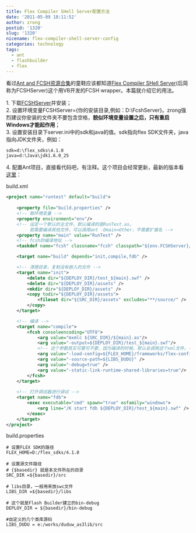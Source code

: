 ```yaml
---
title: Flex Compiler SHell Server配置方法
date: '2011-05-09 18:11:52'
author: zrong
postid: '1320'
slug: '1320'
nicename: flex-compiler-shell-server-config
categories: technology
tags:
  - ant
  - flashbuilder
  - flex
---
```


看过[Ant and FCSH资源合集](https://blog.zengrong.net/post/1317.html)的童鞋应该都知道[Flex Compiler SHell Server](http://code.google.com/p/fsch/)(后简称为FCSHServer)这个用VB开发的FCSH wrapper。本篇就介绍它的用法。

1\. 下载[FCSHServer](http://code.google.com/p/fsch/downloads/list)并安装；  
2\. 设置环境变量FCSHServer={你的安装目录,例如：D:\FcshServer}。zrong强烈建议你安装的文件夹不要包含空格，**貌似环境变量设置之后，只有重启Windows才能起作用**；  
3\. 设置安装目录下server.ini中的sdk和java的值。sdk指向flex SDK文件夹，java指向JDK文件夹，例如：
```
sdk=d:\flex_sdks\4.1.0
java=d:\Java\jdk1.6.0_25
```
4\. 配置Ant项目，直接看代码吧，有注释。这个项目会经常更新，最新的版本看 [这里](https://gist.github.com/958715)：

<!--more-->

build.xml

``` XML
<project name="runtest" default="build">
 
    <property file="build.properties" />
    <!-- 取环境变量 -->
    <property environment="env"/>
    <!-- 设定一个默认的主文件，默认编译的是RunTest.as。
         若需要编译其他文件，可以调用ant -Dmain=Other，不需要扩展名 -->
    <property name="main" value="RunTest" />
    <!-- fcsh的编译地址 -->
    <taskdef name="fcsh" classname="fcsh" classpath="${env.FCSHServer}/fcsh.jar" />

    <target name="build" depends="init,compile,fdb" />

    <!-- 清理目录，复制没有嵌入的文件 -->
    <target name="init">
        <delete dir="${DEPLOY_DIR}/test_${main}.swf" />
        <delete dir="${DEPLOY_DIR}/assets" />
        <mkdir dir="${DEPLOY_DIR}/assets" />
        <copy todir="${DEPLOY_DIR}/assets">
            <fileset dir="${SRC_DIR}/assets" excludes="**/source/" />
        </copy>
    </target>

    <!-- 编译 -->
    <target name="compile">
        <fcsh consoleencoding="UTF8">
            <arg value="mxmlc ${SRC_DIR}/${main}.as"/>
            <arg value="-output=${DEPLOY_DIR}/test_${main}.swf"/>
            <!-- 这个参数其实可要可不要，因为编译的时候，默认会调用这个xml文件。-->
            <arg value="-load-config=${FLEX_HOME}/frameworks/flex-config.xml"/>
            <arg value="-source-path=${LIBS_DUDU}" /> 
            <arg value="-debug=true" />
            <arg value="-static-link-runtime-shared-libraries=true"/>
        </fcsh>
    </target>
    
    <!-- 打开调试器进行调试 -->
    <target name="fdb">
        <exec executable="cmd" spawn="true" osfamily="windows">
            <arg line="/K start fdb ${DEPLOY_DIR}/test_${main}.swf" />
        </exec>
    </target>
</project>
```

build.properties

```
# 设置FLEX SDK的路径
FLEX_HOME=D:/flex_sdks/4.1.0

# 设置源文件路径
# {$basedir} 就是本文件所在的目录
SRC_DIR =${basedir}/src

# libs目录，一般用来放swc文件
LIBS_DIR =${basedir}/libs

# 这个就是Flash Builder建立的bin-debug
DEPLOY_DIR = ${basedir}/bin-debug

#自定义的几个类库源码
LIBS_DUDU = e:/works/duduw_as3lib/src
```
